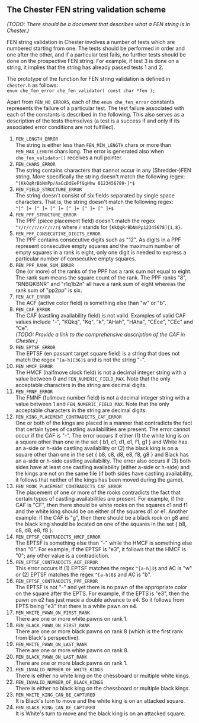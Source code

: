 ## The Chester FEN string validation scheme

*(TODO: There should be a document that describes what a FEN string is in Chester.)*

FEN string validation in Chester involves a number of tests which are numbered starting from one. The tests should be performed in order and one after the other, and if a particular test fails, no further tests should be done on the prospective FEN string. For example, if test 3 is done on a string, it implies that the string has already passed tests 1 and 2.

The prototype of the function for FEN string validation is defined in `chester.h` as follows:  
`enum che_fen_error che_fen_validator( const char *fen );`

Apart from `FEN_NO_ERRORS`, each of the `enum che_fen_error` constants represents the failure of a particular test. The test failure associated with each of the constants is described in the following. This also serves as a description of the tests themselves (a test is a success if and only if its associated error conditions are not fulfilled).

1.  `FEN_LENGTH_ERROR`  
    The string is either less than `FEN_MIN_LENGTH` chars or more than
    `FEN_MAX_LENGTH` chars long. The error is generated also when
    `che_fen_validator()` receives a null pointer.
2.  `FEN_CHARS_ERROR`  
    The string contains characters that cannot occur in any (Shredder-)FEN string.
    More specifically the string doesn't match the following regex:  
    `^[KkQqRrBbNnPp/AaCcDdEeFfGgHhw 0123456789-]*$`
3.  `FEN_FIELD_STRUCTURE_ERROR`  
    The string doesn't consist of six fields separated by single space
    characters. That is, the string doesn't match the following regex:  
    `^[^ ]+ [^ ]+ [^ ]+ [^ ]+ [^ ]+ [^ ]+$`
4.  `FEN_PPF_STRUCTURE_ERROR`  
    The PPF (piece placement field) doesn't match the regex `^r/r/r/r/r/r/r/r$`
    where `r` stands for `[KkQqRrBbNnPp12345678]{1,8}`.
5.  `FEN_PPF_CONSECUTIVE_DIGITS_ERROR`  
    The PPF contains consecutive digits such as "12". As digits in a PPF
    represent consecutive empty squares and the maximum number of empty
    squares in a rank is eight, only one digit is needed to express a
    particular number of consecutive empty squares.
6.  `FEN_PPF_RANK_SUM_ERROR`  
    One (or more) of the ranks of the PPF has a rank sum not equal to eight.
    The rank sum means the square count of the rank. The PPF ranks "8", "RNBQKBNR"
    and "r1q1b2n" all have a rank sum of eight whereas the rank sum of "pp2pp" is six.
7.  `FEN_ACF_ERROR`  
    The ACF (active color field) is something else than "w" or "b".
8.  `FEN_CAF_ERROR`  
    The CAF (castling availability field) is not valid. Examples of valid CAF
    values include "-", "KQkq", "Kq", "k", "AHah", "HAha", "CEce", "CEc" and "Ce".  
    *(TODO: Provide a link to the comprehensive description of the CAF in Chester.)*
9.  `FEN_EPTSF_ERROR`  
    The EPTSF (en passant target square field) is a string that does not match
    the regex `^[a-h][36]$` and is not the string "-".
10. `FEN_HMCF_ERROR`  
    The HMCF (halfmove clock field) is not a decimal integer string with a value
    between 0 and `FEN_NUMERIC_FIELD_MAX`. Note that the only acceptable characters
    in the string are decimal digits.
11. `FEN_FMNF_ERROR`  
    The FMNF (fullmove number field) is not a decimal integer string with a value
    between 1 and `FEN_NUMERIC_FIELD_MAX`. Note that the only acceptable characters
    in the string are decimal digits.
12. `FEN_KING_PLACEMENT_CONTRADICTS_CAF_ERROR`  
    One or both of the kings are placed in a manner that contradicts the fact that
    certain types of castling availabilities are present. The error cannot occur if
    the CAF is "-". The error occurs if either (1) the white king is on a square other
    than one in the set { b1, c1, d1, e1, f1, g1 } and White has an a-side or h-side
    castling availability or (2) the black king is on a square other than one in the
    set { b8, c8, d8, e8, f8, g8 } and Black has an a-side or h-side castling
    availability. The error also occurs if (3) both sides have at least one castling
    availability (either a-side or h-side) and the kings are not on the same file
    (if both sides have castling availability, it follows that neither of the kings
    has been moved during the game).
13. `FEN_ROOK_PLACEMENT_CONTRADICTS_CAF_ERROR`  
	The placement of one or more of the rooks contradicts the fact that certain
	types of castling availabilities are present. For example, if the CAF is "CF",
	then there should be white rooks on the squares c1 and f1 and the white king
	should be on either of the squares d1 or e1. Another example: if the CAF is "g",
	then there should be a black rook on g8 and the black king should be located on
	one of the squares in the set { b8, c8, d8, e8, f8 }.
14. `FEN_EPTSF_CONTRADICTS_HMCF_ERROR`  
    The EPTSF is something else than "-" while the HMCF is something else than "0".
    For example, if the EPTSF is "e3", it follows that the HMCF is "0"; any other
    value is a contradiction.
15. `FEN_EPTSF_CONTRADICTS_ACF_ERROR`  
    This error occurs if (1) EPTSF matches the regex `^[a-h]3$` and
    AC is "w" or (2) EPTSF matches the regex `^[a-h]6$` and AC is "b".
16. `FEN_EPTSF_CONTRADICTS_PPF_ERROR`  
    The EPTSF is not "-" and yet there is no pawn of the appropriate color on the
    square after the EPTS. For example, if the EPTS is "e3", then the pawn on e2
    has just made a double advance to e4. So it follows from EPTS being "e3" that
    there is a white pawn on e4.
17. `FEN_WHITE_PAWN_ON_FIRST_RANK`  
    There are one or more white pawns on rank 1.
18. `FEN_BLACK_PAWN_ON_FIRST_RANK`  
    There are one or more black pawns on rank 8 (which is the first rank
    from Black's perspective).
19. `FEN_WHITE_PAWN_ON_LAST_RANK`  
    There are one or more white pawns on rank 8.
20. `FEN_BLACK_PAWN_ON_LAST_RANK`  
    There are one or more black pawns on rank 1.
21. `FEN_INVALID_NUMBER_OF_WHITE_KINGS`  
    There is either no white king on the chessboard or multiple white kings.
22. `FEN_INVALID_NUMBER_OF_BLACK_KINGS`  
    There is either no black king on the chessboard or multiple black kings.
23. `FEN_WHITE_KING_CAN_BE_CAPTURED`  
    It is Black's turn to move and the white king is on an attacked square.
24. `FEN_BLACK_KING_CAN_BE_CAPTURED`  
    It is White's turn to move and the black king is on an attacked square.
